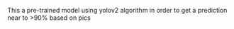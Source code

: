 This a pre-trained model using yolov2 algorithm in order to get a prediction near to >90% based on pics 
